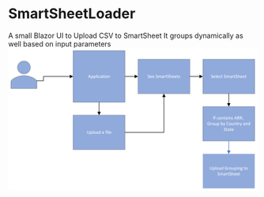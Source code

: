 # SmartSheetLoader
 A small Blazor UI to Upload CSV to SmartSheet
 It groups dynamically as well based on input parameters
![alt text](https://github.com/williameduardo79/SmartSheetLoader/blob/main/ApplicationFlow.png)